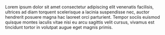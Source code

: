 Lorem ipsum dolor sit amet
 consectetur adipiscing elit 
 venenatis facilisis, ultrices 
 ad diam torquent scelerisque a 
 lacinia suspendisse nec, auctor 
 hendrerit posuere magna hac 
 laoreet orci parturient. Tempor 
 sociis euismod quisque montes 
 iaculis vitae nisi eu arcu 
 sagittis velit cursus, vivamus 
 est tincidunt tortor in volutpat 
 augue eget magnis primis.
